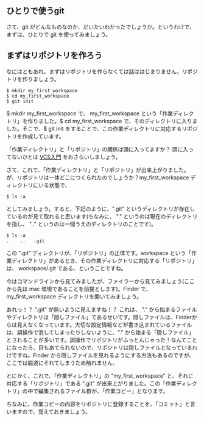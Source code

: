 ## ひとりで使うgit

さて、git がどんなものなのか、だいたいわかったでしょうか。というわけで、まずは、ひとりで git を使ってみましょう。

## まずはリポジトリを作ろう

なにはともあれ、まずはリポジトリを作らなくては話ははじまりません。リポジトリを作りましょう。

    $ mkdir my_first_workspace
    $ cd my_first_workspace
    $ git init

$ mkdir my_first_workspace で、 my_first_workspace という「作業ディレクトリ」を作りました。$ cd my_first_workspace で、そのディレクトリに入りました。そこで、$ git init をすることで、この作業ディレクトリに対応するリポジトリを作成しています。

「作業ディレクトリ」と「リポジトリ」の関係は頭に入ってますか？ 頭に入ってないひとは [VCS入門](https://github.com/masaru-b-cl/introduction-to-vcs/blob/master/readme.md) をおさらいしましょう。

さて、これで、「作業ディレクトリ」と「リポジトリ」が出来上がりました。が、リポジトリは一体どこにつくられたのでしょうか？my_first_workspace ディレクトリにいる状態で、

    $ ls -a

としてみましょう。すると、下記のように、".git" というディレクトリが存在しているのが見て取れると思います(ちなみに、 "." というのは現在のディレクトリ を指し、 ".." というのは一個うえのディレクトリのことです)。

    $ ls -a
    .    ..   .git
 
この ".git" ディレクトリが、「リポジトリ」の正体です。workspace という「作業ディレクトリ」があるとき、その作業ディレクトリに対応する「リポジトリ」は、 workspace/.git である、ということですね。
 
今はコマンドラインから見てみましたが、ファイラーから見てみましょう(ここから先は mac 環境であることを前提とします)。Finder で、my_first_workspace ディレクトリを開いてみましょう。
 
あれっ！？ ".git" が無いように見えますね！？ これは、 "." から始まるファイルやディレクトリは「隠しファイル」であるせいです。隠しファイルは、Finderからは見えなくなっています。大切な設定情報などが書き込まれているファイルは、誤操作で消してしまったりしないように、"." から始まる「隠しファイル」とされることが多いです。誤操作でリポジトリがふっとんじゃった！なんてことになったら、目もあてられないので、リポジトリは隠しファイルとなっているわけですね。Finder から隠しファイルを見れるようにする方法もあるのですが、ここでは脇道にそれてしまうため触れません。
 
とにかく、これで、「作業ディレクトリ」の "my_first_workspace" と、それに対応する「リポジトリ」である ".git" が出来上がりました。この「作業ディレクトリ」の中で編集されるファイル群が、「作業コピー」となります。

ちなみに、作業コピーの内容をリポジトリに登録することを、「コミット」と言いますので、覚えておきましょう。

